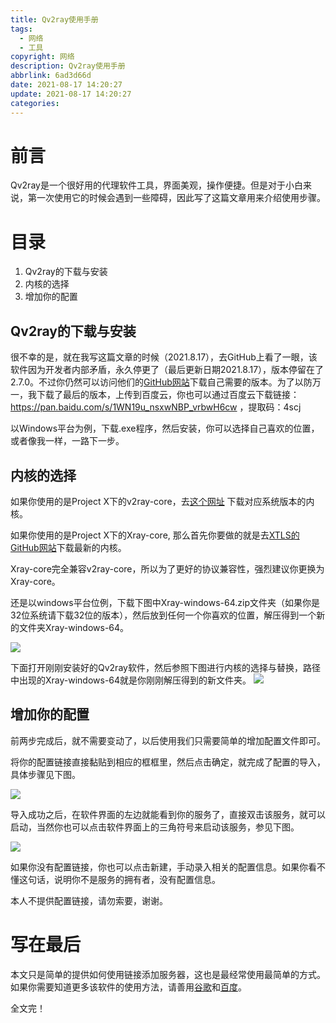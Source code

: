 ```yaml
---
title: Qv2ray使用手册
tags:
  - 网络
  - 工具
copyright: 网络
description: Qv2ray使用手册
abbrlink: 6ad3d66d
date: 2021-08-17 14:20:27
update: 2021-08-17 14:20:27
categories:
---
```


# 前言 

Qv2ray是一个很好用的代理软件工具，界面美观，操作便捷。但是对于小白来说，第一次使用它的时候会遇到一些障碍，因此写了这篇文章用来介绍使用步骤。

# 目录

1. Qv2ray的下载与安装
2. 内核的选择
3. 增加你的配置

## Qv2ray的下载与安装

很不幸的是，就在我写这篇文章的时候（2021.8.17），去GitHub上看了一眼，该软件因为开发者内部矛盾，永久停更了（最后更新日期2021.8.17），版本停留在了2.7.0。不过你仍然可以访问他们的[GitHub网站](https://github.com/Qv2ray/Qv2ray/releases)下载自己需要的版本。为了以防万一，我下载了最后的版本，上传到百度云，你也可以通过百度云下载链接：https://pan.baidu.com/s/1WN19u_nsxwNBP_vrbwH6cw ，提取码：4scj

以Windows平台为例，下载.exe程序，然后安装，你可以选择自己喜欢的位置，或者像我一样，一路下一步。

## 内核的选择

如果你使用的是Project X下的v2ray-core，去[这个网址](https://github.com/v2ray/v2ray-core/releases) 下载对应系统版本的内核。

如果你使用的是Project X下的Xray-core, 那么首先你要做的就是去[XTLS的GitHub网站](https://github.com/XTLS/Xray-core/releases/tag/v1.4.2)下载最新的内核。

Xray-core完全兼容v2ray-core，所以为了更好的协议兼容性，强烈建议你更换为Xray-core。

还是以windows平台位例，下载下图中Xray-windows-64.zip文件夹（如果你是32位系统请下载32位的版本），然后放到任何一个你喜欢的位置，解压得到一个新的文件夹Xray-windows-64。

![](https://i.loli.net/2021/08/17/ISizLFW587joXna.png)

下面打开刚刚安装好的Qv2ray软件，然后参照下图进行内核的选择与替换，路径中出现的Xray-windows-64就是你刚刚解压得到的新文件夹。
![](https://i.loli.net/2021/08/17/O3lA5sRbacUP9X1.png)

## 增加你的配置

前两步完成后，就不需要变动了，以后使用我们只需要简单的增加配置文件即可。

将你的配置链接直接黏贴到相应的框框里，然后点击确定，就完成了配置的导入，具体步骤见下图。

![](https://i.loli.net/2021/08/17/ul4MAL1ti2mzGDs.png)

导入成功之后，在软件界面的左边就能看到你的服务了，直接双击该服务，就可以启动，当然你也可以点击软件界面上的三角符号来启动该服务，参见下图。

![](https://i.loli.net/2021/08/17/8nlmAyoXNzORFCw.png)

如果你没有配置链接，你也可以点击新建，手动录入相关的配置信息。如果你看不懂这句话，说明你不是服务的拥有者，没有配置信息。

本人不提供配置链接，请勿索要，谢谢。

# 写在最后

本文只是简单的提供如何使用链接添加服务器，这也是最经常使用最简单的方式。如果你需要知道更多该软件的使用方法，请善用[谷歌](https://www.google.com)和[百度](https://www.baidu.com)。

全文完！